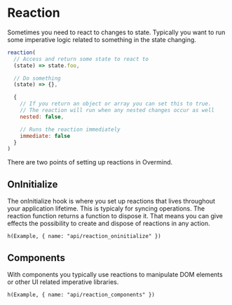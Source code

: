 # Reaction

Sometimes you need to react to changes to state. Typically you want to run some imperative logic related to something in the state changing. 

```js
reaction(
  // Access and return some state to react to
  (state) => state.foo,

  // Do something
  (state) => {},

  {
    // If you return an object or array you can set this to true.
    // The reaction will run when any nested changes occur as well
    nested: false,

    // Runs the reaction immediately
    immediate: false
  }
)
```

There are two points of setting up reactions in Overmind.

## OnInitialize

The onInitialize hook is where you set up reactions that lives throughout your application lifetime. This is typicaly for syncing operations. The reaction function returns a function to dispose it. That means you can give effects the possibility to create and dispose of reactions in any action.

```marksy
h(Example, { name: "api/reaction_oninitialize" })
```


## Components

With components you typically use reactions to manipulate DOM elements or other UI related imperative libraries.

```marksy
h(Example, { name: "api/reaction_components" })
```
